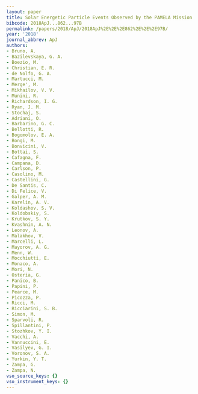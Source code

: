 ```yaml
---
layout: paper
title: Solar Energetic Particle Events Observed by the PAMELA Mission
bibcode: 2018ApJ...862...97B
permalink: /papers/2018/ApJ/2018ApJ%2E%2E%2E862%2E%2E%2E97B/
year: '2018'
journal_abbrev: ApJ
authors:
- Bruno, A.
- Bazilevskaya, G. A.
- Boezio, M.
- Christian, E. R.
- de Nolfo, G. A.
- Martucci, M.
- Merge', M.
- Mikhailov, V. V.
- Munini, R.
- Richardson, I. G.
- Ryan, J. M.
- Stochaj, S.
- Adriani, O.
- Barbarino, G. C.
- Bellotti, R.
- Bogomolov, E. A.
- Bongi, M.
- Bonvicini, V.
- Bottai, S.
- Cafagna, F.
- Campana, D.
- Carlson, P.
- Casolino, M.
- Castellini, G.
- De Santis, C.
- Di Felice, V.
- Galper, A. M.
- Karelin, A. V.
- Koldashov, S. V.
- Koldobskiy, S.
- Krutkov, S. Y.
- Kvashnin, A. N.
- Leonov, A.
- Malakhov, V.
- Marcelli, L.
- Mayorov, A. G.
- Menn, W.
- Mocchiutti, E.
- Monaco, A.
- Mori, N.
- Osteria, G.
- Panico, B.
- Papini, P.
- Pearce, M.
- Picozza, P.
- Ricci, M.
- Ricciarini, S. B.
- Simon, M.
- Sparvoli, R.
- Spillantini, P.
- Stozhkov, Y. I.
- Vacchi, A.
- Vannuccini, E.
- Vasilyev, G. I.
- Voronov, S. A.
- Yurkin, Y. T.
- Zampa, G.
- Zampa, N.
vso_source_keys: {}
vso_instrument_keys: {}
---
```

